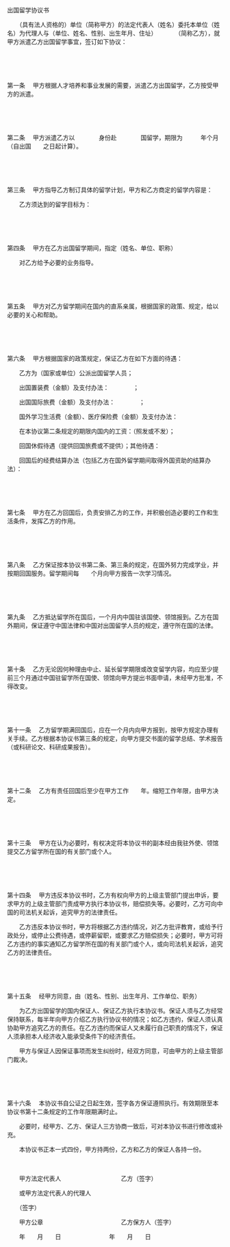 



出国留学协议书



 

　　（具有法人资格的）单位（简称甲方）的法定代表人（姓名）委托本单位（姓名）为代理人与（单位、姓名、性别、出生年月、住址）　　　　（简称乙方），就甲方派遣乙方出国留学事宜，签订如下协议：

　　

　　

第一条
　甲方根据人才培养和事业发展的需要，派遣乙方出国留学，乙方按受甲方的派遣。

　　

　　

第二条
　甲方派遣乙方以　　　　身份赴　　　　国留学，期限为　　　年个月（自出国　　之日起计算）。

　　

　　

第三条
　甲方指导乙方制订具体的留学计划，甲方和乙方商定的留学内容是：

　　乙方须达到的留学目标为：

　　

　　

第四条
　甲方在乙方出国留学期间，指定（姓名、单位、职称）

　　对乙方给予必要的业务指导。

　　

　　

第五条
　甲方对乙方留学期间在国内的直系亲属，根据国家的政策、规定，给以必要的关心和帮助。

　　

　　

第六条
　甲方根据国家的政策规定，保证乙方在如下方面的待遇：

　　乙方为（国家或单位）公派出国留学人员；

　　出国置装费（金额）及支付办法：　　　　；

　　出国国际旅费（金额）及支付办法：　　　　；

　　国外学习生活费（金额）、医疗保险费（金额）及支付办法：

　　在本协议第二条规定的期限内国内的工资：（照发或不发）；

　　回国休假待遇（提供回国旅费或不提供）；其他待遇：

　　回国后的经费结算办法（包括乙方在国外留学期间取得外国资助的结算办法）：

　　

　　

第七条
　甲方在乙方回国后，负责安排乙方的工作，并积极创造必要的工作和生活条件，发挥乙方的作用。

　　

　　

第八条
　乙方保证按本协议书第二条、第三条的规定，在国外努力完成学业，并按期回国服务。留学期间每　　个月向甲方报告一次学习情况。

　　

　　

第九条
　乙方抵达留学所在国后，一个月内中国驻该国使、领馆报到。乙方在国外期间，保证遵守中国法律和中国对出国留学人员的规定，遵守所在国的法律。

　　

　　

第十条
　乙方无论因何种理由中止、延长留学期限或改变留学内容，均应至少提前三个月通过中国驻留学所在国使、领馆向甲方提出书面申请，未经甲方批准，不得改变。

　　

　　

第十一条
　乙方留学期满回国后，应在一个月内向甲方报到，按甲方规定办理有关手续。乙方根据本协议书第三条的规定，向甲方提交书面的留学总结、学术报告（或科研论文、科研成果报告）。

　　

　　

第十二条
　乙方有责任回国后至少在甲方工作　　年。缩短工作年限，由甲方决定。

　　

　　

第十三条
　甲方在认为必要时，有权决定将本协议书的副本经由我驻外使、领馆提交乙方留学所在国的有关部门或个人。

　　

　　

第十四条
　甲方违反本协议书时，乙方有权向甲方的上级主管部门提出申诉，要求甲方的上级主管部门责成甲方执行本协议书，赔偿损失等。必要时，乙方可向中国的司法机关起诉，追究甲方的法律责任。

　　乙方违反本协议书时，甲方将根据乙方违约情况，对乙方批评教育，或给予行政处分，或停止公费待遇，或停薪留职，或要求乙方赔偿损失；必要时，甲方可将乙方违约的事实通知乙方留学所在国的有关部门或个人，或向司法机关起诉，追究乙方的法律责任。

　　

　　

第十五条
　经甲方同意，由（姓名、性别、出生年月、工作单位、职务）

　　为乙方出国留学的国内保证人、保证乙方执行本协议书。保证人须与乙方经常保持联系，每半年向甲方介绍乙方执行协议书的情况；如乙方违约，保证人须认真协助甲方追究乙方的责任。在乙方违约而保证人又未履行自己职责的情况下，保证人须承担本人经济收入能承受条件下的经济责任。

　　甲方与保证人因保证事项而发生纠纷时，经双方同意，可由甲方的上级主管部门裁决。

　　

　　

第十六条
　本协议书自公证之日起生效，签字各方保证遵照执行。有效期限至本协议书第十二条规定的工作年限期满时止。

　　必要时，经甲方、乙方、保证人三方协商一致后，可对本协议书进行修改或补充。

　　本协议书正本一式四份，甲方持两份，乙方和乙方的保证人各持一份。

　　

　　甲方法定代表人　　　　　　　　　　乙方（签字）

　　或甲方法定代表人的代理人

　　（签字）

　　甲方公章　　　　　　　　　　　　　乙方保方人（签字）

　　年　　月　　日　　　　　　　　年　　月　　日